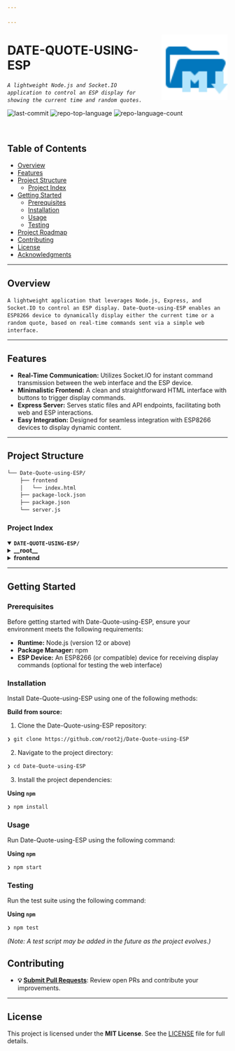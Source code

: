 ```yaml
---

---
```


<div align="left" style="position: relative;">
<img src="https://raw.githubusercontent.com/PKief/vscode-material-icon-theme/ec559a9f6bfd399b82bb44393651661b08aaf7ba/icons/folder-markdown-open.svg" align="right" width="30%" style="margin: -20px 0 0 20px;">
<h1>DATE-QUOTE-USING-ESP</h1>
<p align="left">
	<em><code>A lightweight Node.js and Socket.IO application to control an ESP display for showing the current time and random quotes.</code></em>
</p>
<p align="left">
	<img src="https://img.shields.io/github/last-commit/root2j/Date-Quote-using-ESP?style=default&logo=git&logoColor=white&color=0080ff" alt="last-commit">
	<img src="https://img.shields.io/github/languages/top/root2j/Date-Quote-using-ESP?style=default&color=0080ff" alt="repo-top-language">
	<img src="https://img.shields.io/github/languages/count/root2j/Date-Quote-using-ESP?style=default&color=0080ff" alt="repo-language-count">
</p>
</div>
<br clear="right">

##  Table of Contents

- [ Overview](#-overview)
- [ Features](#-features)
- [ Project Structure](#-project-structure)
  - [ Project Index](#-project-index)
- [ Getting Started](#-getting-started)
  - [ Prerequisites](#-prerequisites)
  - [ Installation](#-installation)
  - [ Usage](#-usage)
  - [ Testing](#-testing)
- [ Project Roadmap](#-project-roadmap)
- [ Contributing](#-contributing)
- [ License](#-license)
- [ Acknowledgments](#-acknowledgments)

---

##  Overview

<code>A lightweight application that leverages Node.js, Express, and Socket.IO to control an ESP display. Date-Quote-using-ESP enables an ESP8266 device to dynamically display either the current time or a random quote, based on real-time commands sent via a simple web interface.</code>

---

##  Features

- **Real-Time Communication:** Utilizes Socket.IO for instant command transmission between the web interface and the ESP device.
- **Minimalistic Frontend:** A clean and straightforward HTML interface with buttons to trigger display commands.
- **Express Server:** Serves static files and API endpoints, facilitating both web and ESP interactions.
- **Easy Integration:** Designed for seamless integration with ESP8266 devices to display dynamic content.

---

##  Project Structure

```sh
└── Date-Quote-using-ESP/
    ├── frontend
    │   └── index.html
    ├── package-lock.json
    ├── package.json
    └── server.js
```

###  Project Index
<details open>
	<summary><b><code>DATE-QUOTE-USING-ESP/</code></b></summary>
	<details> <!-- __root__ Submodule -->
		<summary><b>__root__</b></summary>
		<blockquote>
			<table>
			<tr>
				<td><b><a href='https://github.com/root2j/Date-Quote-using-ESP/blob/master/package-lock.json'>package-lock.json</a></b></td>
				<td><code>Automatically generated file that locks the versions of project dependencies to ensure consistent installations.</code></td>
			</tr>
			<tr>
				<td><b><a href='https://github.com/root2j/Date-Quote-using-ESP/blob/master/package.json'>package.json</a></b></td>
				<td><code>Contains project metadata, dependencies (Express and Socket.IO), and scripts for building and running the application.</code></td>
			</tr>
			<tr>
				<td><b><a href='https://github.com/root2j/Date-Quote-using-ESP/blob/master/server.js'>server.js</a></b></td>
				<td><code>Main server file that sets up an Express server and Socket.IO for real-time communication between clients and the ESP device.</code></td>
			</tr>
			</table>
		</blockquote>
	</details>
	<details> <!-- frontend Submodule -->
		<summary><b>frontend</b></summary>
		<blockquote>
			<table>
			<tr>
				<td><b><a href='https://github.com/root2j/Date-Quote-using-ESP/blob/master/frontend/index.html'>index.html</a></b></td>
				<td><code>Frontend HTML file providing a user interface with buttons to trigger commands for displaying time or a random quote.</code></td>
			</tr>
			</table>
		</blockquote>
	</details>
</details>

---

##  Getting Started

###  Prerequisites

Before getting started with Date-Quote-using-ESP, ensure your environment meets the following requirements:

- **Runtime:** Node.js (version 12 or above)
- **Package Manager:** npm
- **ESP Device:** An ESP8266 (or compatible) device for receiving display commands (optional for testing the web interface)

###  Installation

Install Date-Quote-using-ESP using one of the following methods:

**Build from source:**

1. Clone the Date-Quote-using-ESP repository:
```sh
❯ git clone https://github.com/root2j/Date-Quote-using-ESP
```

2. Navigate to the project directory:
```sh
❯ cd Date-Quote-using-ESP
```

3. Install the project dependencies:

**Using `npm`** &nbsp; [<img align="center" src="" />]()

```sh
❯ npm install
```

###  Usage

Run Date-Quote-using-ESP using the following command:

**Using `npm`** &nbsp; [<img align="center" src="" />]()

```sh
❯ npm start
```

###  Testing

Run the test suite using the following command:

**Using `npm`** &nbsp; [<img align="center" src="" />]()

```sh
❯ npm test
```
*(Note: A test script may be added in the future as the project evolves.)*

##  Contributing

- **💡 [Submit Pull Requests](https://github.com/root2j/Date-Quote-using-ESP/blob/main/CONTRIBUTING.md)**: Review open PRs and contribute your improvements.

---

##  License

This project is licensed under the **MIT License**. See the [LICENSE](https://choosealicense.com/licenses/mit/) file for full details.
